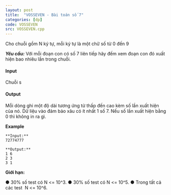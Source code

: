```yaml
---
layout: post
title:  "VOSSEVEN - Bài toán số 7"
categories: [dp]
code: VOSSEVEN
src: VOSSEVEN.cpp
---
```



Cho chuỗi gồm N ký tự, mỗi ký tự là một chữ số từ 0 đến 9

**_Yêu cầu:_** Với mỗi đoạn con có số 7 liên tiếp hãy đếm xem đoạn con đó xuất hiện bao nhiêu lần trong chuỗi.

#### Input

Chuỗi s

#### Output

Mỗi dòng ghi một độ dài tương ứng từ thấp đến cao kèm số lần xuất hiện của nó. Dữ liệu vào đảm bảo xâu có ít nhất 1 số 7. Nếu số lần xuất hiện bằng 0 thì không in ra gì.

 **Example**

```
**Input:**
72774777

**Output:**
1 6
2 3
3 1
```

**Giới hạn:**

● 30% số test có N <= 10^3.
● 30% số test có N <= 10^5.
● Trong tất cả các test  N <= 10^6.

<!--more-->

